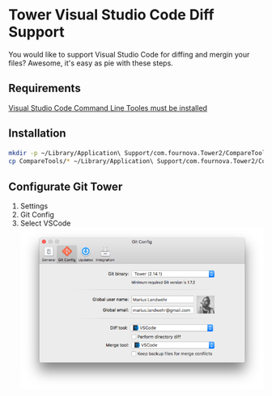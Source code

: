 
# Tower Visual Studio Code Diff Support
You would like to support Visual Studio Code for diffing and mergin your files? Awesome, it's easy as pie with these steps.

## Requirements
[Visual Studio Code Command Line Tooles must be installed](https://code.visualstudio.com/docs/setup/mac)

## Installation
```bash
mkdir -p ~/Library/Application\ Support/com.fournova.Tower2/CompareTools/
cp CompareTools/* ~/Library/Application\ Support/com.fournova.Tower2/CompareTools/
```
## Configurate Git Tower
1. Settings
2. Git Config
3. Select VSCode
![Configuration Image](Screenshots/configuration.png)

